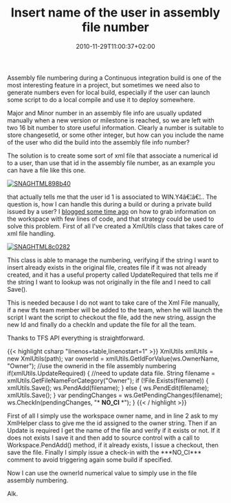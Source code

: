 ﻿---
title: "Insert name of the user in assembly file number"
description: ""
date: 2010-11-29T11:00:37+02:00
draft: false
tags: [Team Foundation Server]
categories: [Team Foundation Server]
---
Assembly file numbering during a Continuous integration build is one of the most interesting feature in a project, but sometimes we need also to generate numbers even for local build, especially if the user can launch some script to do a local compile and use it to deploy somewhere.

Major and Minor number in an assembly file info are usually updated manually when a new version or milestone is reached, so we are left with two 16 bit number to store useful information. Clearly a number is suitable to store changesetId, or some other integer, but how can you include the name of the user who did the build into the assembly file info number?

The solution is to create some sort of xml file that associate a numerical id to a user, than use that id in the assembly file number, as an example you can have a file like this one.

[![SNAGHTML898b40](https://www.codewrecks.com/blog/wp-content/uploads/2010/11/SNAGHTML898b40_thumb.png "SNAGHTML898b40")](https://www.codewrecks.com/blog/wp-content/uploads/2010/11/SNAGHTML898b40.png)

that actually tells me that the user id 1 is associated to WIN.Y4â€¦â€¦.. The question is, how I can handle this during a build or during a private build issued by a user? I [blogged some time ago](http://www.codewrecks.com/blog/index.php/2010/09/13/how-to-get-tfs-server-address-from-a-local-folder-mapped-to-a-workspace/) on how to grab information on the workspace with few lines of code, and that strategy could be used to solve this problem. First of all I've created a XmlUtils class that takes care of xml file handling.

[![SNAGHTML8c0282](https://www.codewrecks.com/blog/wp-content/uploads/2010/11/SNAGHTML8c0282_thumb.png "SNAGHTML8c0282")](https://www.codewrecks.com/blog/wp-content/uploads/2010/11/SNAGHTML8c0282.png)

This class is able to manage the numbering, verifying if the string I want to insert already exists in the original file, creates file if it was not already created, and it has a useful property called UpdateRequired that tells me if the string I want to lookup was not originally in the file and I need to call Save().

This is needed because I do not want to take care of the Xml File manually, if a new tfs team member will be added to the team, when he will launch the script I want the script to checkout the file, add the new string, assign the new Id and finally do a checkIn and update the file for all the team.

Thanks to TFS API everything is straightforward.

{{< highlight csharp "linenos=table,linenostart=1" >}}
XmlUtils xmlUtils = new XmlUtils(path);
var ownerId = xmlUtils.GetIdForValue(ws.OwnerName, "Owner");
//use the ownerid in the file assembly numbering
if(xmlUtils.UpdateRequired)
{
//need to update data file.
String filename = xmlUtils.GetFileNameForCategory("Owner");
if (!File.Exists(filename))
{
xmlUtils.Save();
ws.PendAdd(filename);
} else
{
ws.PendEdit(filename);
xmlUtils.Save();
}
var pendingChanges = ws.GetPendingChanges(filename);
ws.CheckIn(pendingChanges, "* **NO_CI** *");
}
{{< / highlight >}}

First of all I simply use the workspace owner name, and in line 2 ask to my XmlHelper class to give me the id assigned to the owner string. Then if an Update is required I get the name of the file and verify if it exists or not. If it does not exists I save it and then add to source control with a call to Workspace.PendAdd() method, if it already exists, I issue a checkout, then save the file. Finally I simply issue a check-in with the \*\*\*NO\_CI\*\*\* comment to avoid triggering again some build if specified.

Now I can use the ownerId numerical value to simply use in the file assembly numbering.

Alk.
